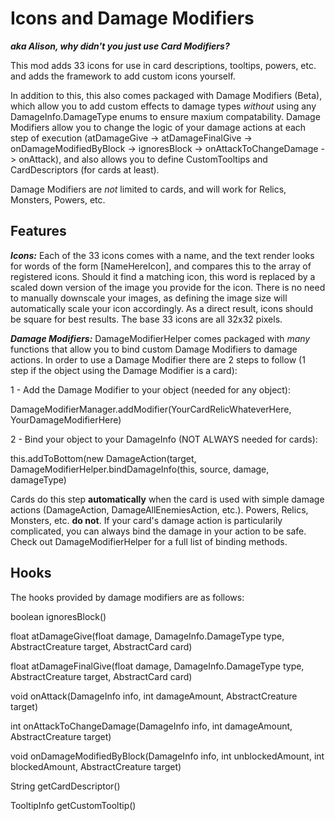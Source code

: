# Icons and Damage Modifiers

_**aka Alison, why didn't you just use Card Modifiers?**_


This mod adds 33 icons for use in card descriptions, tooltips, powers, etc. and adds the framework to add custom icons yourself.

In addition to this, this also comes packaged with Damage Modifiers (Beta), which allow you to add custom effects to damage types _without_ using any DamageInfo.DamageType enums to ensure maxium compatability. Damage Modifiers allow you to change the logic of your damage actions at each step of execution (atDamageGive -> atDamageFinalGive -> onDamageModifiedByBlock -> ignoresBlock -> onAttackToChangeDamage -> onAttack), and also allows you to define CustomTooltips and CardDescriptors (for cards at least).

Damage Modifiers are _not_ limited to cards, and will work for Relics, Monsters, Powers, etc.

Features
---

_**Icons:**_ 
Each of the 33 icons comes with a name, and the text render looks for words of the form [NameHereIcon], and compares this to the array of registered icons. Should it find a matching icon, this word is replaced by a scaled down version of the image you provide for the icon. There is no need to manually downscale your images, as defining the image size will automatically scale your icon accordingly. As a direct result, icons should be square for best results. The base 33 icons are all 32x32 pixels.

_**Damage Modifiers:**_
DamageModifierHelper comes packaged with _many_ functions that allow you to bind custom Damage Modifiers to damage actions. In order to use a Damage Modifier there are 2 steps to follow (1 step if the object using the Damage Modifier is a card):

1 - Add the Damage Modifier to your object (needed for any object): 

DamageModifierManager.addModifier(YourCardRelicWhateverHere, YourDamageModifierHere)

2 - Bind your object to your DamageInfo (NOT ALWAYS needed for cards): 

this.addToBottom(new DamageAction(target, DamageModifierHelper.bindDamageInfo(this, source, damage, damageType) 

Cards do this step **automatically** when the card is used with simple damage actions (DamageAction, DamageAllEnemiesAction, etc.). Powers, Relics, Monsters, etc. **do not**. 
If your card's damage action is particularily complicated, you can always bind the damage in your action to be safe.
Check out DamageModifierHelper for a full list of binding methods.

Hooks
---

The hooks provided by damage modifiers are as follows:

boolean ignoresBlock()

float atDamageGive(float damage, DamageInfo.DamageType type, AbstractCreature target, AbstractCard card)

float atDamageFinalGive(float damage, DamageInfo.DamageType type, AbstractCreature target, AbstractCard card)

void onAttack(DamageInfo info, int damageAmount, AbstractCreature target)

int onAttackToChangeDamage(DamageInfo info, int damageAmount, AbstractCreature target)

void onDamageModifiedByBlock(DamageInfo info, int unblockedAmount, int blockedAmount, AbstractCreature target)

String getCardDescriptor()

TooltipInfo getCustomTooltip()
